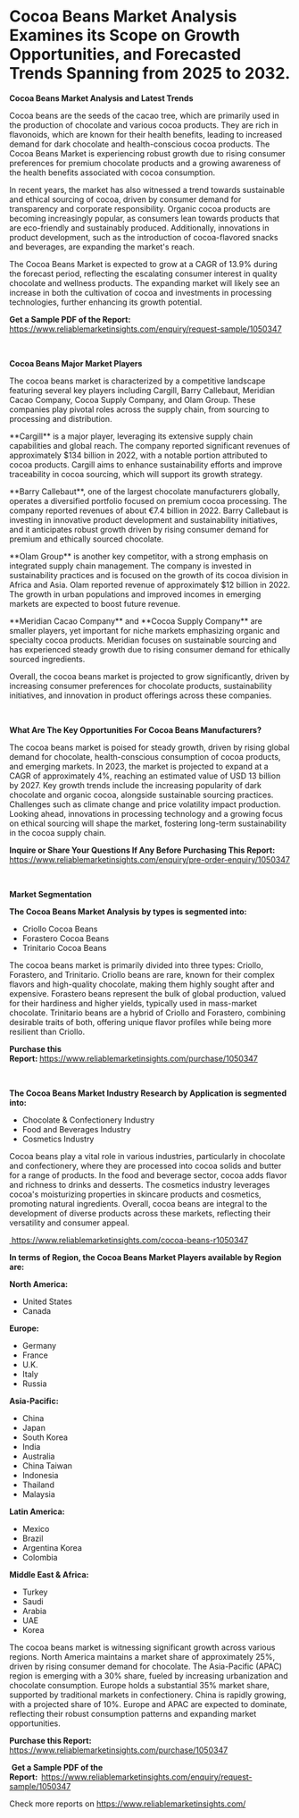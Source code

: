<p><h1>Cocoa Beans Market Analysis Examines its Scope on Growth Opportunities, and Forecasted Trends Spanning from 2025 to 2032.</h1></p><p><strong>Cocoa Beans Market Analysis and Latest Trends</strong></p>
<p><p>Cocoa beans are the seeds of the cacao tree, which are primarily used in the production of chocolate and various cocoa products. They are rich in flavonoids, which are known for their health benefits, leading to increased demand for dark chocolate and health-conscious cocoa products. The Cocoa Beans Market is experiencing robust growth due to rising consumer preferences for premium chocolate products and a growing awareness of the health benefits associated with cocoa consumption. </p><p>In recent years, the market has also witnessed a trend towards sustainable and ethical sourcing of cocoa, driven by consumer demand for transparency and corporate responsibility. Organic cocoa products are becoming increasingly popular, as consumers lean towards products that are eco-friendly and sustainably produced. Additionally, innovations in product development, such as the introduction of cocoa-flavored snacks and beverages, are expanding the market's reach. </p><p>The Cocoa Beans Market is expected to grow at a CAGR of 13.9% during the forecast period, reflecting the escalating consumer interest in quality chocolate and wellness products. The expanding market will likely see an increase in both the cultivation of cocoa and investments in processing technologies, further enhancing its growth potential.</p></p>
<p><strong>Get a Sample PDF of the Report:&nbsp;</strong> <a href="https://www.reliablemarketinsights.com/enquiry/request-sample/1050347?utm_campaign=2632&utm_medium=2&utm_source=Github&utm_content=ia&utm_term=07042025&utm_id=cocoa-beans">https://www.reliablemarketinsights.com/enquiry/request-sample/1050347</a></p>
<p>&nbsp;</p>
<p><strong>Cocoa Beans Major Market Players</strong></p>
<p><p>The cocoa beans market is characterized by a competitive landscape featuring several key players including Cargill, Barry Callebaut, Meridian Cacao Company, Cocoa Supply Company, and Olam Group. These companies play pivotal roles across the supply chain, from sourcing to processing and distribution.</p><p>**Cargill** is a major player, leveraging its extensive supply chain capabilities and global reach. The company reported significant revenues of approximately $134 billion in 2022, with a notable portion attributed to cocoa products. Cargill aims to enhance sustainability efforts and improve traceability in cocoa sourcing, which will support its growth strategy.</p><p>**Barry Callebaut**, one of the largest chocolate manufacturers globally, operates a diversified portfolio focused on premium cocoa processing. The company reported revenues of about €7.4 billion in 2022. Barry Callebaut is investing in innovative product development and sustainability initiatives, and it anticipates robust growth driven by rising consumer demand for premium and ethically sourced chocolate.</p><p>**Olam Group** is another key competitor, with a strong emphasis on integrated supply chain management. The company is invested in sustainability practices and is focused on the growth of its cocoa division in Africa and Asia. Olam reported revenue of approximately $12 billion in 2022. The growth in urban populations and improved incomes in emerging markets are expected to boost future revenue.</p><p>**Meridian Cacao Company** and **Cocoa Supply Company** are smaller players, yet important for niche markets emphasizing organic and specialty cocoa products. Meridian focuses on sustainable sourcing and has experienced steady growth due to rising consumer demand for ethically sourced ingredients.</p><p>Overall, the cocoa beans market is projected to grow significantly, driven by increasing consumer preferences for chocolate products, sustainability initiatives, and innovation in product offerings across these companies.</p></p>
<p>&nbsp;</p>
<p><strong>What Are The Key Opportunities For Cocoa Beans Manufacturers?</strong></p>
<p><p>The cocoa beans market is poised for steady growth, driven by rising global demand for chocolate, health-conscious consumption of cocoa products, and emerging markets. In 2023, the market is projected to expand at a CAGR of approximately 4%, reaching an estimated value of USD 13 billion by 2027. Key growth trends include the increasing popularity of dark chocolate and organic cocoa, alongside sustainable sourcing practices. Challenges such as climate change and price volatility impact production. Looking ahead, innovations in processing technology and a growing focus on ethical sourcing will shape the market, fostering long-term sustainability in the cocoa supply chain.</p></p>
<p><strong>Inquire or Share Your Questions If Any Before Purchasing This Report:</strong> <a href="https://www.reliablemarketinsights.com/enquiry/pre-order-enquiry/1050347?utm_campaign=2632&utm_medium=2&utm_source=Github&utm_content=ia&utm_term=07042025&utm_id=cocoa-beans">https://www.reliablemarketinsights.com/enquiry/pre-order-enquiry/1050347</a></p>
<p>&nbsp;</p>
<p><strong>Market Segmentation</strong></p>
<p><strong>The Cocoa Beans Market Analysis by types is segmented into:</strong></p>
<p><ul><li>Criollo Cocoa Beans</li><li>Forastero Cocoa Beans</li><li>Trinitario Cocoa Beans</li></ul></p>
<p><p>The cocoa beans market is primarily divided into three types: Criollo, Forastero, and Trinitario. Criollo beans are rare, known for their complex flavors and high-quality chocolate, making them highly sought after and expensive. Forastero beans represent the bulk of global production, valued for their hardiness and higher yields, typically used in mass-market chocolate. Trinitario beans are a hybrid of Criollo and Forastero, combining desirable traits of both, offering unique flavor profiles while being more resilient than Criollo.</p></p>
<p><strong>Purchase this Report:&nbsp;</strong><a href="https://www.reliablemarketinsights.com/purchase/1050347?utm_campaign=2632&utm_medium=2&utm_source=Github&utm_content=ia&utm_term=07042025&utm_id=cocoa-beans">https://www.reliablemarketinsights.com/purchase/1050347</a></p>
<p>&nbsp;</p>
<p><strong>The Cocoa Beans Market Industry Research by Application is segmented into:</strong></p>
<p><ul><li>Chocolate & Confectionery Industry</li><li>Food and Beverages Industry</li><li>Cosmetics Industry</li></ul></p>
<p><p>Cocoa beans play a vital role in various industries, particularly in chocolate and confectionery, where they are processed into cocoa solids and butter for a range of products. In the food and beverage sector, cocoa adds flavor and richness to drinks and desserts. The cosmetics industry leverages cocoa's moisturizing properties in skincare products and cosmetics, promoting natural ingredients. Overall, cocoa beans are integral to the development of diverse products across these markets, reflecting their versatility and consumer appeal.</p></p>
<p><a href="https://www.reliablemarketinsights.com/cocoa-beans-r1050347?utm_campaign=2632&utm_medium=2&utm_source=Github&utm_content=ia&utm_term=07042025&utm_id=cocoa-beans">&nbsp;https://www.reliablemarketinsights.com/cocoa-beans-r1050347</a></p>
<p><strong>In terms of Region, the Cocoa Beans Market Players available by Region are:</strong></p>
<p>
    <p> <strong> North America: </strong>
        <ul>
            <li>United States</li>
            <li>Canada</li>
        </ul>
        </p> 
    <p> <strong> Europe: </strong>
        <ul>
            <li>Germany</li>
            <li>France</li>
            <li>U.K.</li>
            <li>Italy</li>
            <li>Russia</li>
        </ul>
        </p> 
    <p> <strong> Asia-Pacific: </strong>
        <ul>
            <li>China</li>
            <li>Japan</li>
            <li>South Korea</li>
            <li>India</li>
            <li>Australia</li>
            <li>China Taiwan</li>
            <li>Indonesia</li>
            <li>Thailand</li>
            <li>Malaysia</li>
        </ul>
        </p> 
    <p> <strong> Latin America: </strong>
        <ul>
            <li>Mexico</li>
            <li>Brazil</li>
            <li>Argentina Korea</li>
            <li>Colombia</li>
        </ul>
        </p> 
    <p> <strong> Middle East & Africa: </strong>
        <ul>
            <li>Turkey</li>
            <li>Saudi</li>
            <li>Arabia</li>
            <li>UAE</li>
            <li>Korea</li>
        </ul>
    </p>
    </p>
<p><p>The cocoa beans market is witnessing significant growth across various regions. North America maintains a market share of approximately 25%, driven by rising consumer demand for chocolate. The Asia-Pacific (APAC) region is emerging with a 30% share, fueled by increasing urbanization and chocolate consumption. Europe holds a substantial 35% market share, supported by traditional markets in confectionery. China is rapidly growing, with a projected share of 10%. Europe and APAC are expected to dominate, reflecting their robust consumption patterns and expanding market opportunities.</p></p>
<p><strong>Purchase this Report: </strong><a href="https://www.reliablemarketinsights.com/purchase/1050347?utm_campaign=2632&utm_medium=2&utm_source=Github&utm_content=ia&utm_term=07042025&utm_id=cocoa-beans">https://www.reliablemarketinsights.com/purchase/1050347</a></p>
<p>&nbsp;<strong>Get a Sample PDF of the Report:&nbsp;&nbsp;</strong><a href="https://www.reliablemarketinsights.com/enquiry/request-sample/1050347?utm_campaign=2632&utm_medium=2&utm_source=Github&utm_content=ia&utm_term=07042025&utm_id=cocoa-beans">https://www.reliablemarketinsights.com/enquiry/request-sample/1050347</a></p>
<p><strong></strong></p>
<p>Check more reports on <a href="https://www.reliablemarketinsights.com/?utm_campaign=2632&utm_medium=2&utm_source=Github&utm_content=ia&utm_term=07042025&utm_id=cocoa-beans">https://www.reliablemarketinsights.com/</a></p>